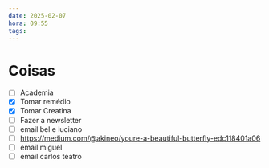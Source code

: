 ```yaml
---
date: 2025-02-07
hora: 09:55
tags:
---
```





# Coisas
- [ ] Academia
- [x] Tomar remédio
- [x] Tomar Creatina
- [ ] Fazer a newsletter
- [ ] email bel e luciano 
- [ ] https://medium.com/@akineo/youre-a-beautiful-butterfly-edc118401a06 
- [ ] email miguel
- [ ] email carlos teatro